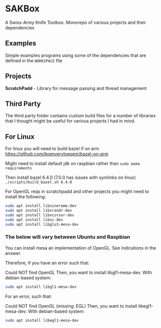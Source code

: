 # SAKBox #
A Swiss-Army Knife Toolbox. Monorepo of various projects and their dependencies

## Examples ##
Simple examples programs using some of the dependencies that are defined in the `WORKSPACE` file



## Projects ##

__ScratchPadd__ - Library for message passing and thread management

## Third Party

The third party folder contains custom build files for a number of libraries that I thought might be useful for various projects I had in mind.


## For Linux ##
For linux you will need to build bazel if on arm
https://github.com/koenvervloesem/bazel-on-arm

Might need to install default jdk on raspbian rather than `sudo make requirements`

Then install bazel 6.4.0 (7.0.0 has issues with symlinks on linux)
`./scripts/build_bazel.sh 6.4.0`

For OpenGL reqs in scratchpadd and other projects you might need to install the following:
``` bash
sudo apt install libxinerama-dev
sudo apt install libxrandr-dev
sudo apt install libxcursor-dev
sudo apt install libxi-dev
sudo apt install libglu1-mesa-dev
```

### The below will vary between Ubuntu and Raspbian ###
You can install mesa an implementation of OpenGL. See indications in the answer.

Therefore, if you have an error such that:

Could NOT find OpenGL
Then, you want to install libgl1-mesa-dev. With debian-based system:

``` bash
sudo apt install libgl1-mesa-dev
```

For an error, such that:

Could NOT find OpenGL (missing: EGL)
Then, you want to install libegl1-mesa-dev. With debian-based system:

``` bash
sudo apt install libegl1-mesa-dev
```

